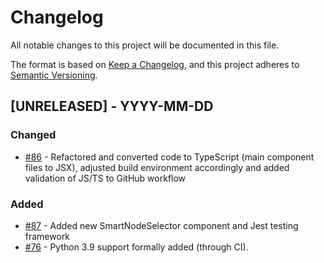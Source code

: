 # Changelog
All notable changes to this project will be documented in this file.

The format is based on [Keep a Changelog](https://keepachangelog.com/en/1.0.0/),
and this project adheres to [Semantic Versioning](https://semver.org/spec/v2.0.0.html).

## [UNRELEASED] - YYYY-MM-DD
### Changed
- [#86](https://github.com/equinor/webviz-core-components/pull/86) - Refactored and converted code to TypeScript (main component files to JSX), adjusted build environment accordingly and added validation of JS/TS to GitHub workflow

### Added
- [#87](https://github.com/equinor/webviz-core-components/pull/87) - Added new SmartNodeSelector component and Jest testing framework
- [#76](https://github.com/equinor/webviz-core-components/pull/76) - Python 3.9 support formally added (through CI).
